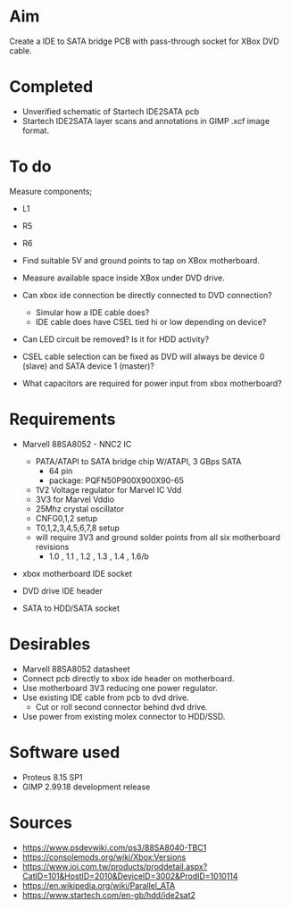 Aim
===
Create a IDE to SATA bridge PCB with pass-through socket for XBox DVD cable. 

Completed
=========
- Unverified schematic of Startech IDE2SATA pcb
- Startech IDE2SATA layer scans and annotations in GIMP .xcf image format.

To do
=====
Measure components;
- L1
- R5
- R6

- Find suitable 5V and ground points to tap on XBox motherboard.
- Measure available space inside XBox under DVD drive.

- Can xbox ide connection be directly connected to DVD connection?
  - Simular how a IDE cable does?
  - IDE cable does have CSEL tied hi or low depending on device?
- Can LED circuit be removed? Is it for HDD activity?
- CSEL cable selection can be fixed as DVD will always be device 0 (slave) and SATA device 1 (master)?
- What capacitors are required for power input from xbox motherboard?

Requirements
============
- Marvell 88SA8052 - NNC2 IC
  -  PATA/ATAPI to SATA bridge chip W/ATAPI, 3 GBps SATA
     -  64 pin
     -  package: PQFN50P900X900X90-65
  - 1V2 Voltage regulator for Marvel IC Vdd
  - 3V3 for Marvel Vddio 
  - 25Mhz crystal oscillator
  - CNFG0,1,2 setup
  - T0,1,2,3,4,5,6,7,8 setup
  - will require 3V3 and ground solder points from all six motherboard revisions
    - 1.0 , 1.1 , 1.2 , 1.3 , 1.4 , 1.6/b

- xbox motherboard IDE socket
- DVD drive IDE header
- SATA to HDD/SATA socket

Desirables
==========
- Marvell 88SA8052 datasheet
- Connect pcb directly to xbox ide header on motherboard.
- Use motherboard 3V3 reducing one power regulator.
- Use existing IDE cable from pcb to dvd drive.
  - Cut or roll second connector behind dvd drive.
- Use power from existing molex connector to HDD/SSD.
  
Software used
=============
- Proteus 8.15 SP1
- GIMP 2.99.18 development release

Sources
=======
- https://www.psdevwiki.com/ps3/88SA8040-TBC1
- https://consolemods.org/wiki/Xbox:Versions
- https://www.ioi.com.tw/products/proddetail.aspx?CatID=101&HostID=2010&DeviceID=3002&ProdID=1010114
- https://en.wikipedia.org/wiki/Parallel_ATA
- https://www.startech.com/en-gb/hdd/ide2sat2

